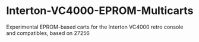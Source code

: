 # Interton-VC4000-EPROM-Multicarts
Experimental EPROM-based carts for the Interton VC4000 retro console and compatibles, based on 27256
